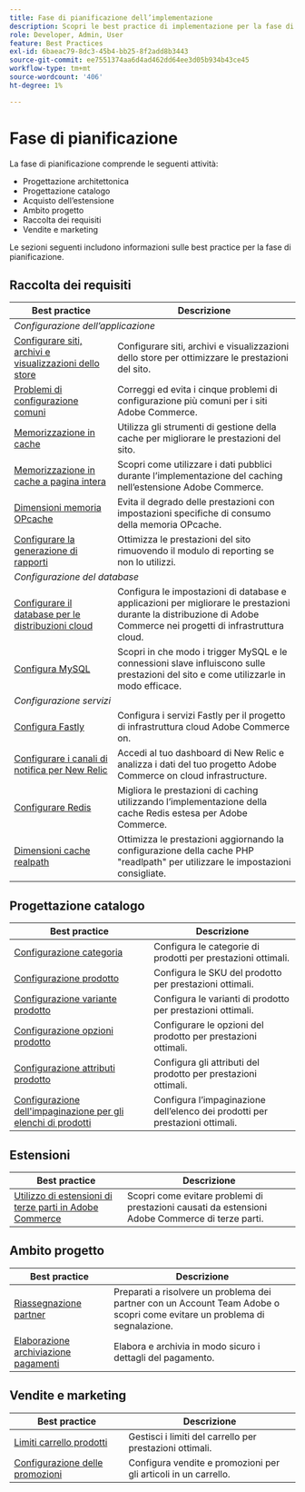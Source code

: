 ```yaml
---
title: Fase di pianificazione dell’implementazione
description: Scopri le best practice di implementazione per la fase di pianificazione dei progetti Adobe Commerce.
role: Developer, Admin, User
feature: Best Practices
exl-id: 6baeac79-8dc3-45b4-bb25-8f2add8b3443
source-git-commit: ee7551374aa6d4ad462dd64ee3d05b934b43ce45
workflow-type: tm+mt
source-wordcount: '406'
ht-degree: 1%

---
```


# Fase di pianificazione

La fase di pianificazione comprende le seguenti attività:

- Progettazione architettonica
- Progettazione catalogo
- Acquisto dell’estensione
- Ambito progetto
- Raccolta dei requisiti
- Vendite e marketing

Le sezioni seguenti includono informazioni sulle best practice per la fase di pianificazione.

## Raccolta dei requisiti

<table>
<thead>
  <tr>
    <th>Best practice</th>
    <th>Descrizione</th>
  </tr>
</thead>
<tbody>
  <tr>
    <td colspan="2"><em>Configurazione dell’applicazione</em></td>
  </tr>
  <tr>
    <td><a href="sites-stores-store-views.md">Configurare siti, archivi e visualizzazioni dello store</a></td>
    <td>Configurare siti, archivi e visualizzazioni dello store per ottimizzare le prestazioni del sito.</td>
  </tr>
  <tr>
    <td><a href="https://business.adobe.com/blog/how-to/the-usual-suspects-5-configuration-issues-to-maximize-your-peak-sales">Problemi di configurazione comuni</a></td>
    <td>Correggi ed evita i cinque problemi di configurazione più comuni per i siti Adobe Commerce.</td>
  </tr>
  <tr>
    <td><a href="https://experienceleague.adobe.com/docs/commerce-admin/systems/tools/cache-management.html?lang=it">Memorizzazione in cache</a></td>
    <td>Utilizza gli strumenti di gestione della cache per migliorare le prestazioni del sito.</td>
  </tr>
  <tr>
    <td><a href="https://developer.adobe.com/commerce/php/development/cache/page/public-content/">Memorizzazione in cache a pagina intera</a></td>
    <td>Scopri come utilizzare i dati pubblici durante l’implementazione del caching nell’estensione Adobe Commerce.</td>
  </tr>
  <tr>
    <td><a href="opcache-memory-size.md">Dimensioni memoria OPcache</a></td>
    <td>Evita il degrado delle prestazioni con impostazioni specifiche di consumo della memoria OPcache.</td>
  </tr>
  <tr>
    <td><a href="reporting-configuration.md">Configurare la generazione di rapporti</a></td>
    <td>Ottimizza le prestazioni del sito rimuovendo il modulo di reporting se non lo utilizzi.</td>
  </tr>
  <tr>
    <td colspan="2"><em>Configurazione del database</em></td>
  </tr>
  <tr>
    <td><a href="database-on-cloud.md">Configurare il database per le distribuzioni cloud</a></td>
    <td>Configura le impostazioni di database e applicazioni per migliorare le prestazioni durante la distribuzione di Adobe Commerce nei progetti di infrastruttura cloud.</td>
  </tr>
  <tr>
    <td><a href="mysql-configuration.md">Configura MySQL</a></td>
    <td>Scopri in che modo i trigger MySQL e le connessioni slave influiscono sulle prestazioni del sito e come utilizzarle in modo efficace.</td>
  </tr>
  <tr>
    <td colspan="2"><em>Configurazione servizi</em></td>
  </tr>
  <tr>
    <td><a href="https://experienceleague.adobe.com/docs/commerce-cloud-service/user-guide/cdn/setup-fastly/fastly-configuration.html?lang=it">Configura Fastly</a></td>
    <td>Configura i servizi Fastly per il progetto di infrastruttura cloud Adobe Commerce on.</td>
  </tr>
  <tr>
    <td><a href="https://experienceleague.adobe.com/docs/commerce-cloud-service/user-guide/monitor/new-relic.html?lang=it">Configurare i canali di notifica per New Relic</a></td>
    <td>Accedi al tuo dashboard di New Relic e analizza i dati del tuo progetto Adobe Commerce on cloud infrastructure.</td>
  </tr>
  <tr>
    <td><a href="redis-service-configuration.md">Configurare Redis</a></td>
    <td>Migliora le prestazioni di caching utilizzando l’implementazione della cache Redis estesa per Adobe Commerce.</td>
  </tr>
  <tr>
    <td><a href="realpath-cache-size.md">Dimensioni cache realpath</a></td>
    <td>Ottimizza le prestazioni aggiornando la configurazione della cache PHP "readlpath" per utilizzare le impostazioni consigliate.</td>
  </tr>
</tbody>
</table>

## Progettazione catalogo

| Best practice | Descrizione |
|---------------------------------------------------------------------------------------------------|---------------------------------------------------------------|
| [Configurazione categoria](catalog-management.md#category-limits) | Configura le categorie di prodotti per prestazioni ottimali. |
| [Configurazione prodotto&#x200B;](catalog-management.md#product-sku-limits) | Configura le SKU del prodotto per prestazioni ottimali. |
| [Configurazione variante prodotto](catalog-management.md#product-variations) | Configura le varianti di prodotto per prestazioni ottimali. |
| [Configurazione opzioni prodotto](catalog-management.md#product-options) | Configurare le opzioni del prodotto per prestazioni ottimali. |
| [Configurazione attributi prodotto&#x200B;](catalog-management.md#product-attributes) | Configura gli attributi del prodotto per prestazioni ottimali. |
| [Configurazione dell&#39;impaginazione per gli elenchi di prodotti](catalog-management.md#product-listing-pagination) | Configura l’impaginazione dell’elenco dei prodotti per prestazioni ottimali. |

## Estensioni

| Best practice | Descrizione |
|-----------------------------------------------------------------|----------------------------------------------------------------------------------------|
| [Utilizzo di estensioni di terze parti in Adobe Commerce](extensions.md) | Scopri come evitare problemi di prestazioni causati da estensioni Adobe Commerce di terze parti. |

## Ambito progetto

| Best practice | Descrizione |
|--------------------------------------------------------------|--------------------------------------------------------------------------------------------------------------|
| [Riassegnazione partner](partner-escalation.md) | Preparati a risolvere un problema dei partner con un Account Team Adobe o scopri come evitare un problema di segnalazione. |
| [Elaborazione archiviazione pagamenti](payment-processing-storage.md) | Elabora e archivia in modo sicuro i dettagli del pagamento. |

## Vendite e marketing

| Best practice | Descrizione |
|------------------------------------------------------------|--------------------------------------------------------------|
| [Limiti carrello prodotti](catalog-management.md#cart-limits) | Gestisci i limiti del carrello per prestazioni ottimali. |
| [Configurazione delle promozioni](catalog-management.md#promotions) | Configura vendite e promozioni per gli articoli in un carrello. |
